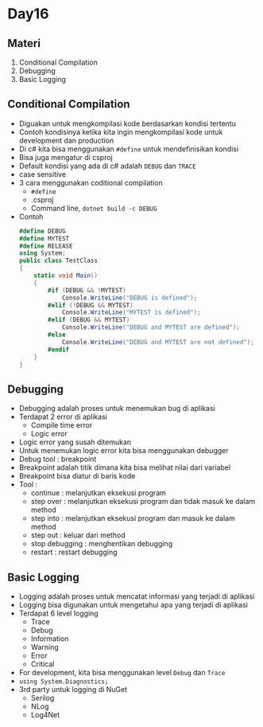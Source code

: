 # Day16

## Materi
1. Conditional Compilation
1. Debugging
1. Basic Logging

## Conditional Compilation
- Diguakan untuk mengkompilasi kode berdasarkan kondisi tertentu
- Contoh kondisinya ketika kita ingin mengkompilasi kode untuk development dan production
- Di c# kita bisa menggunakan `#define` untuk mendefinisikan kondisi
- Bisa juga mengatur di csproj
- Default kondisi yang ada di c# adalah `DEBUG` dan `TRACE`
- case sensitive
- 3 cara menggunakan coditional compilation
    - `#define` 
    - .csproj
    - Command line, `dotnet build -c DEBUG`
- Contoh
    ```csharp
    #define DEBUG
    #define MYTEST
    #define RELEASE
    using System;
    public class TestClass 
    {
        static void Main() 
        {
            #if (DEBUG && !MYTEST)
                Console.WriteLine("DEBUG is defined");
            #elif (!DEBUG && MYTEST)
                Console.WriteLine("MYTEST is defined");
            #elif (DEBUG && MYTEST)
                Console.WriteLine("DEBUG and MYTEST are defined");
            #else
                Console.WriteLine("DEBUG and MYTEST are not defined");
            #endif
        }
    }
    ```

## Debugging
- Debugging adalah proses untuk menemukan bug di aplikasi
- Terdapat 2 error di aplikasi
    - Compile time error
    - Logic error
- Logic error yang susah ditemukan
- Untuk menemukan logic error kita bisa menggunakan debugger
- Debug tool : breakpoint
- Breakpoint adalah titik dimana kita bisa melihat nilai dari variabel
- Breakpoint bisa diatur di baris kode
- Tool :
    - continue : melanjutkan eksekusi program
    - step over : melanjutkan eksekusi program dan tidak masuk ke dalam method
    - step into : melanjutkan eksekusi program dan masuk ke dalam method
    - step out : keluar dari method
    - stop debugging : menghentikan debugging
    - restart : restart debugging

## Basic Logging
- Logging adalah proses untuk mencatat informasi yang terjadi di aplikasi
- Logging bisa digunakan untuk mengetahui apa yang terjadi di aplikasi
- Terdapat 6 level logging
    - Trace
    - Debug
    - Information
    - Warning
    - Error
    - Critical
- For development, kita bisa menggunakan level `Debug` dan `Trace`
- `using System.Diagnostics;`
- 3rd party untuk logging di NuGet
    - Serilog
    - NLog
    - Log4Net

